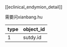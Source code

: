 [[eclinical_endymion_detail]]


需要问xianbang.hu

| type| object_id |
| --- | --- |
| 1 |  sutdy.id |
